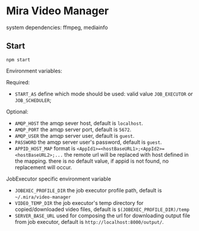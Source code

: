 # Mira Video Manager

system dependencies: ffmpeg, mediainfo

## Start
`npm start`

Environment variables:

Required:
- `START_AS` define which mode should be used: valid value `JOB_EXECUTOR` or `JOB_SCHEDULER`;

Optional:
- `AMQP_HOST` the amqp sever host, default is `localhost`.
- `AMQP_PORT` the amqp server port, default is `5672`.
- `AMQP_USER` the amqp server user, default is `guest`.
- `PASSWORD` the amqp server user's password, default is `guest`.
- `APPID_HOST_MAP` format is `<AppId1>=<hostBaseURL1>;<AppId2>=<hostBaseURL2>;...` the remote url will be replaced with 
  host defined in the mapping. there is no default value, if appid is not found, no replacement will occur.
  
JobExecutor specific environment variable
- `JOBEXEC_PROFILE_DIR` the job executor profile path, default is `~/.mira/video-manager`
- `VIDEO_TEMP_DIR` the job executor's temp directory for copied/downloaded video files, default is `$(JOBEXEC_PROFILE_DIR)/temp`
- `SERVER_BASE_URL` used for composing the url for downloading output file from job executor, default is `http://localhost:8000/output/`.